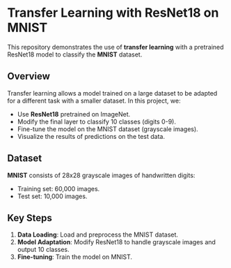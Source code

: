 # Transfer Learning with ResNet18 on MNIST

This repository demonstrates the use of **transfer learning** with a pretrained ResNet18 model to classify the **MNIST** dataset.

## Overview

Transfer learning allows a model trained on a large dataset to be adapted for a different task with a smaller dataset. In this project, we:
- Use **ResNet18** pretrained on ImageNet.
- Modify the final layer to classify 10 classes (digits 0-9).
- Fine-tune the model on the MNIST dataset (grayscale images).
- Visualize the results of predictions on the test data.

## Dataset

**MNIST** consists of 28x28 grayscale images of handwritten digits:
- Training set: 60,000 images.
- Test set: 10,000 images.

## Key Steps

1. **Data Loading**: Load and preprocess the MNIST dataset.
2. **Model Adaptation**: Modify ResNet18 to handle grayscale images and output 10 classes.
3. **Fine-tuning**: Train the model on MNIST.
